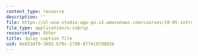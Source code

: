 ```yaml
---
content_type: resource
description: ''
file: https://ol-ocw-studio-app-qa.s3.amazonaws.com/courses/18-05-introduction-to-probability-and-statistics-spring-2014/8e8334793092b79c27d08774c07d8926_7KOwsepQcXI.srt
file_type: application/x-subrip
resourcetype: Other
title: 3play caption file
uid: 8e833479-3092-b79c-27d0-8774c07d8926
---
```

